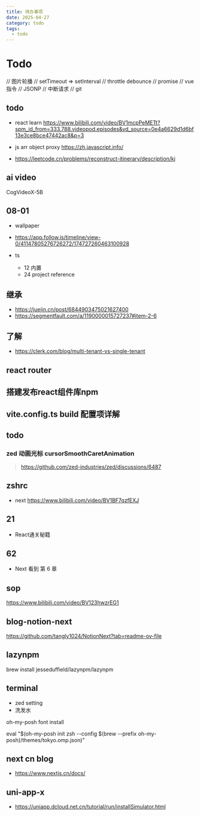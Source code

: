 ```yaml
---
title: 待办事项
date: 2025-04-27
category: todo
tags:
  - todo
---
```


# Todo

// 图片轮播
// setTimeout => setInterval
// throttle debounce
// promise
// vue 指令
// JSONP
// 中断请求
// git

## todo

- react learn https://www.bilibili.com/video/BV1mcpPeMETt?spm_id_from=333.788.videopod.episodes&vd_source=0e4a6629d1d6bf13e3ce8bce47442ac8&p=3

- js arr object proxy https://zh.javascript.info/

- https://leetcode.cn/problems/reconstruct-itinerary/description/kj

## ai video

CogVideoX-5B

## 08-01

- wallpaper
- https://app.follow.is/timeline/view-0/41147805276726272/174727260463100928
- ts

  - 12 内置
  - 24 project reference

## 继承

- https://juejin.cn/post/6844903475021627400
- https://segmentfault.com/a/1190000015727237#item-2-6

## 了解

- https://clerk.com/blog/multi-tenant-vs-single-tenant

## react router

## 搭建发布react组件库npm

## vite.config.ts build 配置项详解

## todo

### zed 动画光标 cursorSmoothCaretAnimation

> https://github.com/zed-industries/zed/discussions/6487

## zshrc

- next https://www.bilibili.com/video/BV1BF7qzfEXJ

## 21

- React通关秘籍

## 62

- Next 看到 第 6 章

## sop

https://www.bilibili.com/video/BV123hwzrEG1

## blog-notion-next

https://github.com/tangly1024/NotionNext?tab=readme-ov-file

## lazynpm

brew install jesseduffield/lazynpm/lazynpm

## terminal

- zed setting
- 洗发水

oh-my-posh font install

eval "$(oh-my-posh init zsh --config $(brew --prefix oh-my-posh)/themes/tokyo.omp.json)"

## next cn blog

- https://www.nextjs.cn/docs/

## uni-app-x

- https://uniapp.dcloud.net.cn/tutorial/run/installSimulator.html
